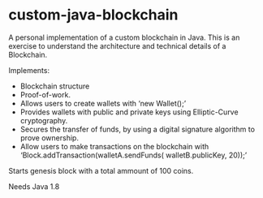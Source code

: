 # custom-java-blockchain

A personal implementation of a custom blockchain in Java. This is an exercise to understand the architecture 
and technical details of a Blockchain.

Implements: 
- Blockchain structure
- Proof-of-work.
- Allows users to create wallets with ‘new Wallet();’
- Provides wallets with public and private keys using Elliptic-Curve cryptography.
- Secures the transfer of funds, by using a digital signature algorithm to prove ownership.
- Allow users to make transactions on the blockchain with ‘Block.addTransaction(walletA.sendFunds( walletB.publicKey, 20));’

Starts genesis block with a total ammount of 100 coins.

Needs Java 1.8
